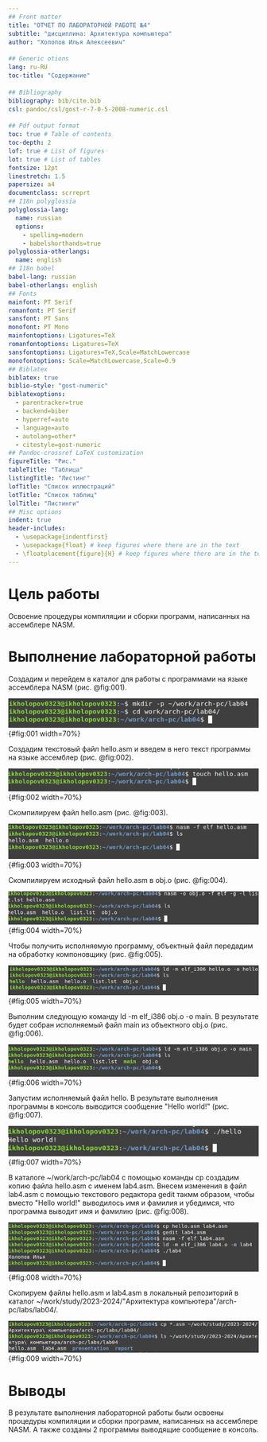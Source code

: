 ```yaml
---
## Front matter
title: "ОТЧЕТ ПО ЛАБОРАТОРНОЙ РАБОТЕ №4"
subtitle: "дисциплина: Архитектура компьютера"
author: "Холопов Илья Алексеевич"

## Generic otions
lang: ru-RU
toc-title: "Содержание"

## Bibliography
bibliography: bib/cite.bib
csl: pandoc/csl/gost-r-7-0-5-2008-numeric.csl

## Pdf output format
toc: true # Table of contents
toc-depth: 2
lof: true # List of figures
lot: true # List of tables
fontsize: 12pt
linestretch: 1.5
papersize: a4
documentclass: scrreprt
## I18n polyglossia
polyglossia-lang:
  name: russian
  options:
	- spelling=modern
	- babelshorthands=true
polyglossia-otherlangs:
  name: english
## I18n babel
babel-lang: russian
babel-otherlangs: english
## Fonts
mainfont: PT Serif
romanfont: PT Serif
sansfont: PT Sans
monofont: PT Mono
mainfontoptions: Ligatures=TeX
romanfontoptions: Ligatures=TeX
sansfontoptions: Ligatures=TeX,Scale=MatchLowercase
monofontoptions: Scale=MatchLowercase,Scale=0.9
## Biblatex
biblatex: true
biblio-style: "gost-numeric"
biblatexoptions:
  - parentracker=true
  - backend=biber
  - hyperref=auto
  - language=auto
  - autolang=other*
  - citestyle=gost-numeric
## Pandoc-crossref LaTeX customization
figureTitle: "Рис."
tableTitle: "Таблица"
listingTitle: "Листинг"
lofTitle: "Список иллюстраций"
lotTitle: "Список таблиц"
lolTitle: "Листинги"
## Misc options
indent: true
header-includes:
  - \usepackage{indentfirst}
  - \usepackage{float} # keep figures where there are in the text
  - \floatplacement{figure}{H} # keep figures where there are in the text
---
```


# Цель работы

Освоение процедуры компиляции и сборки программ, написанных на ассемблере NASM.

# Выполнение лабораторной работы

Создадим и перейдем в каталог для работы с программами на языке ассемблера NASM (рис. @fig:001).

![Каталог для работы с ассемблером NASM](image/1.png){#fig:001 width=70%}

Создадим текстовый файл hello.asm и введем в него текст программы на языке ассемблер (рис. @fig:002).

![Создание текстового файла hello.asm](image/2.png){#fig:002 width=70%}

Скомпилируем файл hello.asm (рис. @fig:003).

![Компиляция hello.asm](image/3.png){#fig:003 width=70%}

Скомпилируем исходный файл hello.asm в obj.o (рис. @fig:004).

![Компиляция hello.asm в obj.o](image/4.png){#fig:004 width=70%}

Чтобы получить исполняемую программу, объектный файл передадим на обработку компоновщику (рис. @fig:005).

![Создание исполняемого файла hello](image/5.png){#fig:005 width=70%}

Выполним следующую команду ld -m elf_i386 obj.o -o main. В результате будет собран исполняемый файл main из объектного obj.o (рис. @fig:006).

![Создание исполняемого файла main](image/6.png){#fig:006 width=70%}

Запустим исполняемый файл hello. В результате выполнения программы в консоль выводится сообщение "Hello world!" (рис. @fig:007).

![Запуск исполняемого файла hello](image/7.png){#fig:007 width=70%}

В каталоге ~/work/arch-pc/lab04 с помощью команды cp создадим копию файла hello.asm с именем lab4.asm. Внесем изменения в файл lab4.asm с помощью текстового редактора gedit такмм образом, чтобы вместо "Hello world!" выводилось имя и фамилия и убедимся, что программа выводит имя и фамилию (рис. @fig:008).

![Вывод имени и фамилии](image/8.png){#fig:008 width=70%}

Скопируем файлы hello.asm и lab4.asm в локальный репозиторий в каталог ~/work/study/2023-2024/"Архитектура компьютера"/arch-pc/labs/lab04/.

![Добавление исходных файлов в локальный репозиторий](image/9.png){#fig:009 width=70%}

# Выводы

В результате выполнения лабораторной работы были освоены процедуры компиляции и сборки программ, написанных на ассемблере NASM. А также созданы 2 программы выводящие сообщение в консоль.
